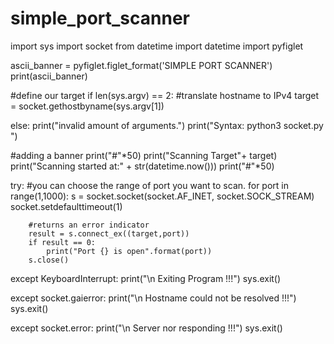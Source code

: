 # simple_port_scanner
import sys
import socket
from datetime import datetime
import pyfiglet


ascii_banner = pyfiglet.figlet_format('SIMPLE PORT SCANNER')
print(ascii_banner)

#define our target
if len(sys.argv) == 2:
    #translate hostname to IPv4
    target = socket.gethostbyname(sys.argv[1]) 

else:
    print("invalid amount of arguments.")
    print("Syntax: python3 socket.py <ip>")

#adding a banner
print("#"*50)
print("Scanning Target"+ target)
print("Scanning started at:" + str(datetime.now()))
print("#"*50)


try:
    #you can choose the range of port you want to scan.
    for port in range(1,1000):
        s = socket.socket(socket.AF_INET, socket.SOCK_STREAM)
        socket.setdefaulttimeout(1)

        #returns an error indicator 
        result = s.connect_ex((target,port))
        if result == 0:
            print("Port {} is open".format(port))
        s.close()

except KeyboardInterrupt:
    print("\n Exiting Program !!!")
    sys.exit()

except socket.gaierror:
    print("\n Hostname could not be resolved !!!")
    sys.exit()

except socket.error:
    print("\n Server nor responding !!!")
    sys.exit()
